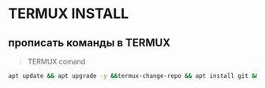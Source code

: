 # TERMUX INSTALL

##  прописать команды в TERMUX

>TERMUX comand

```bash
apt update && apt upgrade -y &&termux-change-repo && apt install git && git clone https://github.com/alikberg123/termux-install.git && cd termux-install &&  bash install.sh
```